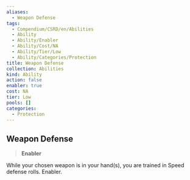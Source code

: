 ```yaml
---
aliases:
  - Weapon Defense
tags:
  - Compendium/CSRD/en/Abilities
  - Ability
  - Ability/Enabler
  - Ability/Cost/NA
  - Ability/Tier/Low
  - Ability/Categories/Protection
title: Weapon Defense
collection: Abilities
kind: Ability
action: false
enabler: true
cost: NA
tier: Low
pools: []
categories:
  - Protection
---
```

## Weapon Defense    
>**Enabler**  
    
While your chosen weapon is in your hand(s), you are trained in Speed defense rolls. Enabler.